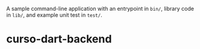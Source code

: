A sample command-line application with an entrypoint in `bin/`, library code
in `lib/`, and example unit test in `test/`.
# curso-dart-backend

